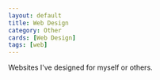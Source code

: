 ```yaml
---
layout: default
title: Web Design
category: Other
cards: [Web Design]
tags: [web]
---
```

Websites I've designed for myself or others. 

